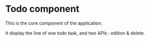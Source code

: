 # Todo component

This is the core component of the application.

It display the line of one todo task, and two APIs : edition & delete.
